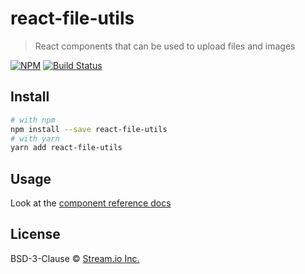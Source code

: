 # react-file-utils

> React components that can be used to upload files and images

[![NPM](https://img.shields.io/npm/v/react-activity-feed.svg)](https://www.npmjs.com/package/react-activity-feed)
[![Build Status](https://travis-ci.org/GetStream/react-file-utils.svg?branch=master)](https://travis-ci.org/GetStream/react-file-utils)

## Install

```bash
# with npm
npm install --save react-file-utils
# with yarn
yarn add react-file-utils
```

## Usage

Look at the [component reference docs](https://getstream.github.io/react-activity-feed/)

## License

BSD-3-Clause © [Stream.io Inc.](https://getstream.io)
